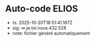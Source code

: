 # Auto-code ELIOS
- ts: 2025-10-20T18:51:41.167Z
- sig: ∞.je.toi.nous.432.528
- note: fichier généré automatiquement